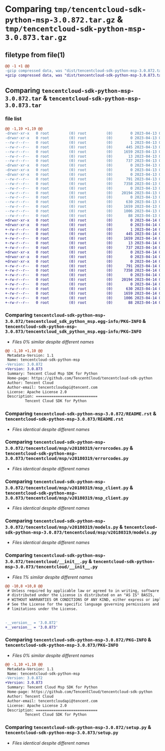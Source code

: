# Comparing `tmp/tencentcloud-sdk-python-msp-3.0.872.tar.gz` & `tmp/tencentcloud-sdk-python-msp-3.0.873.tar.gz`

## filetype from file(1)

```diff
@@ -1 +1 @@
-gzip compressed data, was "dist/tencentcloud-sdk-python-msp-3.0.872.tar", last modified: Thu Apr 13 00:52:37 2023, max compression
+gzip compressed data, was "dist/tencentcloud-sdk-python-msp-3.0.873.tar", last modified: Fri Apr 14 00:48:26 2023, max compression
```

## Comparing `tencentcloud-sdk-python-msp-3.0.872.tar` & `tencentcloud-sdk-python-msp-3.0.873.tar`

### file list

```diff
@@ -1,19 +1,19 @@
-drwxr-xr-x   0 root         (0) root         (0)        0 2023-04-13 00:52:37.000000 tencentcloud-sdk-python-msp-3.0.872/
-drwxr-xr-x   0 root         (0) root         (0)        0 2023-04-13 00:52:37.000000 tencentcloud-sdk-python-msp-3.0.872/tencentcloud_sdk_python_msp.egg-info/
--rw-r--r--   0 root         (0) root         (0)        1 2023-04-13 00:52:37.000000 tencentcloud-sdk-python-msp-3.0.872/tencentcloud_sdk_python_msp.egg-info/dependency_links.txt
--rw-r--r--   0 root         (0) root         (0)      445 2023-04-13 00:52:37.000000 tencentcloud-sdk-python-msp-3.0.872/tencentcloud_sdk_python_msp.egg-info/SOURCES.txt
--rw-r--r--   0 root         (0) root         (0)     1659 2023-04-13 00:52:37.000000 tencentcloud-sdk-python-msp-3.0.872/tencentcloud_sdk_python_msp.egg-info/PKG-INFO
--rw-r--r--   0 root         (0) root         (0)       13 2023-04-13 00:52:37.000000 tencentcloud-sdk-python-msp-3.0.872/tencentcloud_sdk_python_msp.egg-info/top_level.txt
--rw-r--r--   0 root         (0) root         (0)      737 2023-04-13 00:52:37.000000 tencentcloud-sdk-python-msp-3.0.872/README.rst
-drwxr-xr-x   0 root         (0) root         (0)        0 2023-04-13 00:52:37.000000 tencentcloud-sdk-python-msp-3.0.872/tencentcloud/
-drwxr-xr-x   0 root         (0) root         (0)        0 2023-04-13 00:52:37.000000 tencentcloud-sdk-python-msp-3.0.872/tencentcloud/msp/
-drwxr-xr-x   0 root         (0) root         (0)        0 2023-04-13 00:52:37.000000 tencentcloud-sdk-python-msp-3.0.872/tencentcloud/msp/v20180319/
--rw-r--r--   0 root         (0) root         (0)      791 2023-04-13 00:52:37.000000 tencentcloud-sdk-python-msp-3.0.872/tencentcloud/msp/v20180319/errorcodes.py
--rw-r--r--   0 root         (0) root         (0)     7358 2023-04-13 00:52:37.000000 tencentcloud-sdk-python-msp-3.0.872/tencentcloud/msp/v20180319/msp_client.py
--rw-r--r--   0 root         (0) root         (0)        0 2023-04-13 00:52:37.000000 tencentcloud-sdk-python-msp-3.0.872/tencentcloud/msp/v20180319/__init__.py
--rw-r--r--   0 root         (0) root         (0)    20194 2023-04-13 00:52:37.000000 tencentcloud-sdk-python-msp-3.0.872/tencentcloud/msp/v20180319/models.py
--rw-r--r--   0 root         (0) root         (0)        0 2023-04-13 00:52:37.000000 tencentcloud-sdk-python-msp-3.0.872/tencentcloud/msp/__init__.py
--rw-r--r--   0 root         (0) root         (0)      630 2023-04-13 00:52:37.000000 tencentcloud-sdk-python-msp-3.0.872/tencentcloud/__init__.py
--rw-r--r--   0 root         (0) root         (0)     1659 2023-04-13 00:52:37.000000 tencentcloud-sdk-python-msp-3.0.872/PKG-INFO
--rw-r--r--   0 root         (0) root         (0)     1006 2023-04-13 00:52:37.000000 tencentcloud-sdk-python-msp-3.0.872/setup.py
--rw-r--r--   0 root         (0) root         (0)       88 2023-04-13 00:52:37.000000 tencentcloud-sdk-python-msp-3.0.872/setup.cfg
+drwxr-xr-x   0 root         (0) root         (0)        0 2023-04-14 00:48:26.000000 tencentcloud-sdk-python-msp-3.0.873/
+drwxr-xr-x   0 root         (0) root         (0)        0 2023-04-14 00:48:26.000000 tencentcloud-sdk-python-msp-3.0.873/tencentcloud_sdk_python_msp.egg-info/
+-rw-r--r--   0 root         (0) root         (0)        1 2023-04-14 00:48:26.000000 tencentcloud-sdk-python-msp-3.0.873/tencentcloud_sdk_python_msp.egg-info/dependency_links.txt
+-rw-r--r--   0 root         (0) root         (0)      445 2023-04-14 00:48:26.000000 tencentcloud-sdk-python-msp-3.0.873/tencentcloud_sdk_python_msp.egg-info/SOURCES.txt
+-rw-r--r--   0 root         (0) root         (0)     1659 2023-04-14 00:48:26.000000 tencentcloud-sdk-python-msp-3.0.873/tencentcloud_sdk_python_msp.egg-info/PKG-INFO
+-rw-r--r--   0 root         (0) root         (0)       13 2023-04-14 00:48:26.000000 tencentcloud-sdk-python-msp-3.0.873/tencentcloud_sdk_python_msp.egg-info/top_level.txt
+-rw-r--r--   0 root         (0) root         (0)      737 2023-04-14 00:48:26.000000 tencentcloud-sdk-python-msp-3.0.873/README.rst
+drwxr-xr-x   0 root         (0) root         (0)        0 2023-04-14 00:48:26.000000 tencentcloud-sdk-python-msp-3.0.873/tencentcloud/
+drwxr-xr-x   0 root         (0) root         (0)        0 2023-04-14 00:48:26.000000 tencentcloud-sdk-python-msp-3.0.873/tencentcloud/msp/
+drwxr-xr-x   0 root         (0) root         (0)        0 2023-04-14 00:48:26.000000 tencentcloud-sdk-python-msp-3.0.873/tencentcloud/msp/v20180319/
+-rw-r--r--   0 root         (0) root         (0)      791 2023-04-14 00:48:26.000000 tencentcloud-sdk-python-msp-3.0.873/tencentcloud/msp/v20180319/errorcodes.py
+-rw-r--r--   0 root         (0) root         (0)     7358 2023-04-14 00:48:26.000000 tencentcloud-sdk-python-msp-3.0.873/tencentcloud/msp/v20180319/msp_client.py
+-rw-r--r--   0 root         (0) root         (0)        0 2023-04-14 00:48:26.000000 tencentcloud-sdk-python-msp-3.0.873/tencentcloud/msp/v20180319/__init__.py
+-rw-r--r--   0 root         (0) root         (0)    20194 2023-04-14 00:48:26.000000 tencentcloud-sdk-python-msp-3.0.873/tencentcloud/msp/v20180319/models.py
+-rw-r--r--   0 root         (0) root         (0)        0 2023-04-14 00:48:26.000000 tencentcloud-sdk-python-msp-3.0.873/tencentcloud/msp/__init__.py
+-rw-r--r--   0 root         (0) root         (0)      630 2023-04-14 00:48:26.000000 tencentcloud-sdk-python-msp-3.0.873/tencentcloud/__init__.py
+-rw-r--r--   0 root         (0) root         (0)     1659 2023-04-14 00:48:26.000000 tencentcloud-sdk-python-msp-3.0.873/PKG-INFO
+-rw-r--r--   0 root         (0) root         (0)     1006 2023-04-14 00:48:26.000000 tencentcloud-sdk-python-msp-3.0.873/setup.py
+-rw-r--r--   0 root         (0) root         (0)       88 2023-04-14 00:48:26.000000 tencentcloud-sdk-python-msp-3.0.873/setup.cfg
```

### Comparing `tencentcloud-sdk-python-msp-3.0.872/tencentcloud_sdk_python_msp.egg-info/PKG-INFO` & `tencentcloud-sdk-python-msp-3.0.873/tencentcloud_sdk_python_msp.egg-info/PKG-INFO`

 * *Files 0% similar despite different names*

```diff
@@ -1,10 +1,10 @@
 Metadata-Version: 1.1
 Name: tencentcloud-sdk-python-msp
-Version: 3.0.872
+Version: 3.0.873
 Summary: Tencent Cloud Msp SDK for Python
 Home-page: https://github.com/TencentCloud/tencentcloud-sdk-python
 Author: Tencent Cloud
 Author-email: tencentcloudapi@tencent.com
 License: Apache License 2.0
 Description: ============================
         Tencent Cloud SDK for Python
```

### Comparing `tencentcloud-sdk-python-msp-3.0.872/README.rst` & `tencentcloud-sdk-python-msp-3.0.873/README.rst`

 * *Files identical despite different names*

### Comparing `tencentcloud-sdk-python-msp-3.0.872/tencentcloud/msp/v20180319/errorcodes.py` & `tencentcloud-sdk-python-msp-3.0.873/tencentcloud/msp/v20180319/errorcodes.py`

 * *Files identical despite different names*

### Comparing `tencentcloud-sdk-python-msp-3.0.872/tencentcloud/msp/v20180319/msp_client.py` & `tencentcloud-sdk-python-msp-3.0.873/tencentcloud/msp/v20180319/msp_client.py`

 * *Files identical despite different names*

### Comparing `tencentcloud-sdk-python-msp-3.0.872/tencentcloud/msp/v20180319/models.py` & `tencentcloud-sdk-python-msp-3.0.873/tencentcloud/msp/v20180319/models.py`

 * *Files identical despite different names*

### Comparing `tencentcloud-sdk-python-msp-3.0.872/tencentcloud/__init__.py` & `tencentcloud-sdk-python-msp-3.0.873/tencentcloud/__init__.py`

 * *Files 1% similar despite different names*

```diff
@@ -10,8 +10,8 @@
 # Unless required by applicable law or agreed to in writing, software
 # distributed under the License is distributed on an "AS IS" BASIS,
 # WITHOUT WARRANTIES OR CONDITIONS OF ANY KIND, either express or implied.
 # See the License for the specific language governing permissions and
 # limitations under the License.
 
 
-__version__ = '3.0.872'
+__version__ = '3.0.873'
```

### Comparing `tencentcloud-sdk-python-msp-3.0.872/PKG-INFO` & `tencentcloud-sdk-python-msp-3.0.873/PKG-INFO`

 * *Files 0% similar despite different names*

```diff
@@ -1,10 +1,10 @@
 Metadata-Version: 1.1
 Name: tencentcloud-sdk-python-msp
-Version: 3.0.872
+Version: 3.0.873
 Summary: Tencent Cloud Msp SDK for Python
 Home-page: https://github.com/TencentCloud/tencentcloud-sdk-python
 Author: Tencent Cloud
 Author-email: tencentcloudapi@tencent.com
 License: Apache License 2.0
 Description: ============================
         Tencent Cloud SDK for Python
```

### Comparing `tencentcloud-sdk-python-msp-3.0.872/setup.py` & `tencentcloud-sdk-python-msp-3.0.873/setup.py`

 * *Files identical despite different names*

